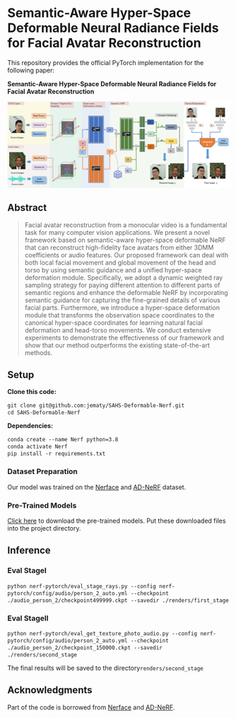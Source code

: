 # Semantic-Aware Hyper-Space Deformable Neural Radiance Fields for Facial Avatar Reconstruction

This repository provides the official PyTorch implementation for the following paper:

**Semantic-Aware Hyper-Space Deformable Neural Radiance Fields for Facial Avatar Reconstruction**

![image-20240111121039177](README.assets/framework.png)

## Abstract

> Facial avatar reconstruction from a monocular video is a fundamental task for many computer vision applications. We present a novel framework based on semantic-aware hyper-space deformable NeRF that can reconstruct high-fidelity face avatars from either 3DMM coefficients or audio features. Our proposed framework can deal with both local facial movement and global movement of the head and torso by using semantic guidance and a unified hyper-space deformation module. Specifically, we adopt a dynamic weighted ray sampling strategy for paying different attention to different parts of semantic regions and enhance the deformable NeRF by incorporating semantic guidance for capturing the fine-grained details of various facial parts. Furthermore, we introduce a hyper-space deformation module that transforms the observation space coordinates to the canonical hyper-space coordinates for learning natural facial deformation and head-torso movements. We conduct extensive experiments to demonstrate the effectiveness of our framework and show that our method outperforms the existing state-of-the-art methods. 

## Setup

**Clone this code:**

```
git clone git@github.com:jematy/SAHS-Deformable-Nerf.git
cd SAHS-Deformable-Nerf
```

**Dependencies:**

```
conda create --name Nerf python=3.8
conda activate Nerf
pip install -r requirements.txt
```

### Dataset Preparation

Our model was trained on the  [Nerface](https://github.com/gafniguy/4D-Facial-Avatars) and [AD-NeRF](https://github.com/YudongGuo/AD-NeRF) dataset. 

### Pre-Trained Models

[Click here](https://drive.google.com/drive/folders/18qItNYgUXUUVrqsG6XY20O6GmZwLktGq?usp=sharing) to download the pre-trained models. Put these downloaded files into the project directory. 

## Inference


### Eval StageI

```
python nerf-pytorch/eval_stage_rays.py --config nerf-pytorch/config/audio/person_2_auto.yml --checkpoint ./audio_person_2/checkpoint499999.ckpt --savedir ./renders/first_stage
```

### Eval StageII

```
python nerf-pytorch/eval_get_texture_photo_audio.py --config nerf-pytorch/config/audio/person_2_auto.yml --checkpoint ./audio_person_2/checkpoint_150000.ckpt --savedir ./renders/second_stage
```

The final results will be saved to the directory`renders/second_stage`

## Acknowledgments

Part of the code is borrowed from [Nerface](https://github.com/gafniguy/4D-Facial-Avatars) and [AD-NeRF](https://github.com/YudongGuo/AD-NeRF).
